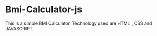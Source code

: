 # Bmi-Calculator-js

This is a simple BMI Calculator.
Technology used are HTML , CSS and JAVASCRIPT.
